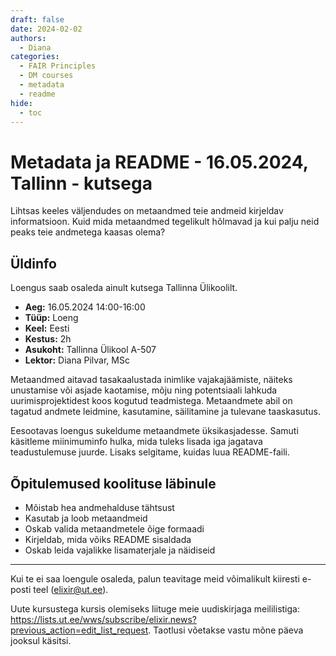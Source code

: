 ```yaml
---
draft: false
date: 2024-02-02
authors:
  - Diana
categories:
  - FAIR Principles 
  - DM courses 
  - metadata 
  - readme
hide:
  - toc
---
```


# Metadata ja README - 16.05.2024, Tallinn - kutsega

Lihtsas keeles väljendudes on metaandmed teie andmeid kirjeldav informatsioon. Kuid mida metaandmed tegelikult hõlmavad ja kui palju neid peaks teie andmetega kaasas olema?


<!-- more -->

## Üldinfo

Loengus saab osaleda ainult kutsega Tallinna Ülikoolilt. 

* __Aeg:__ 16.05.2024 14:00-16:00
* __Tüüp:__  Loeng
* __Keel:__ Eesti
* __Kestus:__ 2h
* __Asukoht:__ Tallinna Ülikool A-507
* __Lektor:__ Diana Pilvar, MSc

Metaandmed aitavad tasakaalustada inimlike vajakajäämiste, näiteks unustamise või asjade kaotamise, mõju ning potentsiaali lahkuda uurimisprojektidest koos kogutud teadmistega. Metaandmete abil on tagatud andmete leidmine, kasutamine, säilitamine ja tulevane taaskasutus.

Eesootavas loengus sukeldume metaandmete üksikasjadesse. Samuti käsitleme miinimuminfo hulka, mida tuleks lisada iga jagatava teadustulemuse juurde. Lisaks selgitame, kuidas luua README-faili.


## Õpitulemused koolituse läbinule

* Mõistab hea andmehalduse tähtsust
* Kasutab ja loob metaandmeid
* Oskab valida metaandmetele õige formaadi
* Kirjeldab, mida võiks README sisaldada
* Oskab leida vajalikke lisamaterjale ja näidiseid


---

Kui te ei saa loengule osaleda, palun teavitage meid võimalikult kiiresti e-posti teel (elixir@ut.ee).

Uute kursustega kursis olemiseks liituge meie uudiskirjaga meililistiga:  https://lists.ut.ee/wws/subscribe/elixir.news?previous_action=edit_list_request. Taotlusi võetakse vastu mõne päeva jooksul käsitsi.